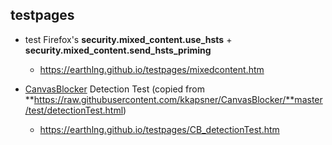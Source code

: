 ## testpages

* test Firefox's **security.mixed_content.use_hsts** + **security.mixed_content.send_hsts_priming**
  * https://earthlng.github.io/testpages/mixedcontent.htm
  
* [CanvasBlocker](https://addons.mozilla.org/firefox/addon/canvasblocker/) Detection Test (copied from **https://raw.githubusercontent.com/kkapsner/CanvasBlocker/**master/test/detectionTest.html)
  * https://earthlng.github.io/testpages/CB_detectionTest.htm
  
